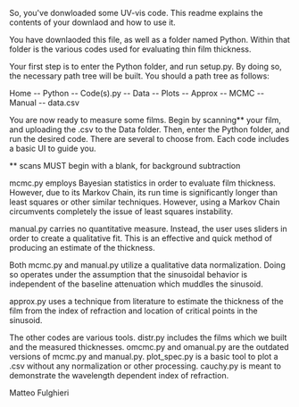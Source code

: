 So, you've donwloaded some UV-vis code. This readme explains the contents of your
downlaod and how to use it. 

You have downlaoded this file, as well as a folder named Python. Within that 
folder is the various codes used for evaluating thin film thickness. 

Your first step is to enter the Python folder, and run setup.py. By doing so, the
necessary path tree will be built. You should a path tree as follows:

Home
 -- Python
   -- Code(s).py
 -- Data
   -- Plots
     -- Approx
     -- MCMC
     -- Manual
     -- data.csv

You are now ready to measure some films. Begin by scanning** your film, and uploading
the .csv to the Data folder. Then, enter the Python folder, and run the desired
code. There are several to choose from. Each code includes a basic UI to guide you.

** scans MUST begin with a blank, for background subtraction

mcmc.py employs Bayesian statistics in order to evaluate film thickness. However, 
due to its Markov Chain, its run time is significantly longer than least squares
or other similar techniques. However, using a Markov Chain circumvents completely
the issue of least squares instability. 

manual.py carries no quantitative measure. Instead, the user uses sliders in order
to create a qualitative fit. This is an effective and quick method of producing an
estimate of the thickness. 

Both mcmc.py and manual.py utilize a qualitative data normalization. Doing so
operates under the assumption that the sinusoidal behavior is independent of the 
baseline attenuation which muddles the sinusoid. 

approx.py uses a technique from literature to estimate the thickness of the film
from the index of refraction and location of critical points in the sinusoid. 

The other codes are various tools. distr.py includes the films which we built and
the measured thicknesses. omcmc.py and omanual.py are the outdated versions of 
mcmc.py and manual.py. plot_spec.py is a basic tool to plot a .csv without any
normalization or other processing. cauchy.py is meant to demonstrate the wavelength
dependent index of refraction.

Matteo Fulghieri 


